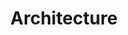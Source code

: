 ---
title: Architecture
longTitle: 'Architecture'
tags:
- gccommon
broaderTerm:
- "[[Religious architecture Military architecture Comme]]"
french:
- "[[Architecture]]"
relatedTerm:
- "[[Architectural services Architectural drawings Buil]]"
---